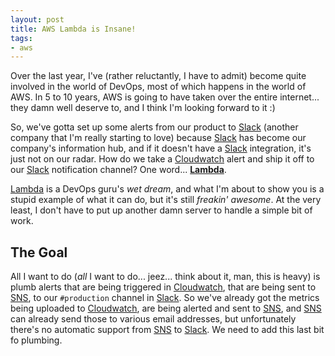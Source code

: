 ```yaml
---
layout: post
title: AWS Lambda is Insane!
tags:
- aws
---
```

Over the last year, I've (rather reluctantly, I have to admit) become quite involved in the world of DevOps, most of which happens in the world of AWS. In 5 to 10 years, AWS is going to have taken over the entire internet... they damn well deserve to, and I think I'm looking forward to it :)

So, we've gotta set up some alerts from our product to [Slack][1] (another company that I'm really starting to love) because [Slack][1] has become our company's information hub, and if it doesn't have a [Slack][1] integration, it's just not on our radar.  How do we take a [Cloudwatch][2] alert and ship it off to our [Slack][1] notification channel?  One word... **[Lambda][3]**.

[Lambda][3] is a DevOps guru's *wet dream*, and what I'm about to show you is a stupid example of what it can do, but it's still *freakin' awesome*.  At the very least, I don't have to put up another damn server to handle a simple bit of work.

The Goal
--------

All I want to do (_all_ I want to do... jeez... think about it, man, this is heavy) is plumb alerts that are being triggered in [Cloudwatch][2], that are being sent to [SNS][4], to our `#production` channel in [Slack][1].  So we've already got the metrics being uploaded to [Cloudwatch][1], are being alerted and sent to [SNS][4], and [SNS][4] can already send those to various email addresses, but unfortunately there's no automatic support from [SNS][4] to [Slack][1].  We need to add this last bit fo plumbing.

  [1]: http://slack.com "Slack"
  [2]: https://aws.amazon.com/cloudwatch/ "Cloudwatch"
  [3]: https://aws.amazon.com/lambda/ "Lambda"
  [4]: https://aws.amazon.com/sns/ "SNS"
